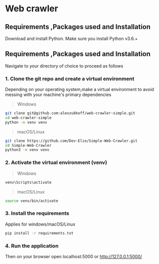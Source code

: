 # Web crawler
## Requirements ,Packages used and Installation
Download and install Python. Make sure you install Python v3.6.+

## Requirements ,Packages used and Installation
Navigate to your directory of choice to proceed as follows

### 1. Clone the git repo and create a virtual environment
Depending on your operating system,make a virtual environment to avoid messing with your machine's primary dependencies

> Windows
```sh
git clone git@github.com:alexzubkoff/web-crawler-simple.git
cd web-crawler-simple
python -m venv venv
```

> macOS/Linux
```sh
git clone https://github.com/Dev-Elie/Simple-Web-Crawler.git
cd Simple-Web-Crawler
python3 -m venv venv
```

### 2. Activate the virtual environment (venv)

> Windows
```sh
venv\Scripts\activate
```

> macOS/Linux
```sh
source venv/bin/activate
```

### 3. Install the requirements
Applies for windows/macOS/Linux

```sh
pip install -r requirements.txt
```

### 4. Run the application
Then on your browser open localhost:5000 or http://127.0.0.1:5000/

